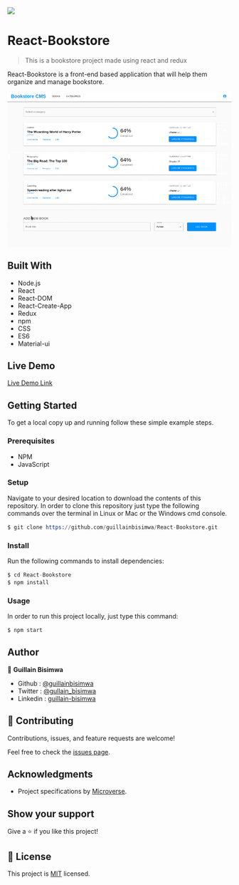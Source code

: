 ![](https://img.shields.io/badge/Microverse-blueviolet)

# React-Bookstore

> This is a bookstore project made using react and redux

React-Bookstore is a front-end based application that will help them organize and manage bookstore.

<img src="./src/img/screenshot.gif" alt="Screenshot" style="margin: auto; display: block">

## Built With

- Node.js
- React
- React-DOM
- React-Create-App
- Redux
- npm
- CSS
- ES6
- Material-ui

## Live Demo

[Live Demo Link](https://react-bookstore-g.herokuapp.com/)

## Getting Started

To get a local copy up and running follow these simple example steps.

### Prerequisites

- NPM
- JavaScript

### Setup

Navigate to your desired location to download the contents of this repository.
In order to clone this repository just type the following commands over the terminal in Linux or Mac or the Windows cmd console.

```s
$ git clone https://github.com/guillainbisimwa/React-Bookstore.git

```

### Install

Run the following commands to install dependencies:

```s
$ cd React-Bookstore
$ npm install

```

### Usage

In order to run this project locally, just type this command:

```s
$ npm start

```

## Author

👤 **Guillain Bisimwa**

- Github : [@guillainbisimwa](https://github.com/guillainbisimwa)
- Twitter : [@gullain_bisimwa](https://twitter.com/gullain_bisimwa)
- Linkedin : [guillain-bisimwa](https://www.linkedin.com/in/guillain-bisimwa-8a8b7a7b/)

## 🤝 Contributing

Contributions, issues, and feature requests are welcome!

Feel free to check the [issues page](https://github.com/guillainbisimwa/React-Bookstore/issues).

## Acknowledgments

- Project specifications by [Microverse](https://github.com/microverseinc/project-redux-bookstore).

## Show your support

Give a ⭐️ if you like this project!

## 📝 License

This project is [MIT](lic.url) licensed.
